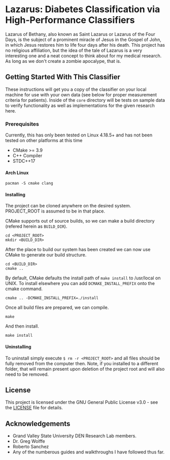 # Lazarus: Diabetes Classification via High-Performance Classifiers
Lazarus of Bethany, also known as Saint Lazarus or Lazarus of the Four Days, is the subject of a prominent miracle of Jesus in the Gospel of John, in which Jesus restores him to life four days after his death. This project has no religious affiliation, but the idea of the tale of Lazarus is a very interesting one and a neat concept to think about for my medical research. As long as we don't create a zombie apocalype, that is.

## Getting Started With This Classifier
These instructions will get you a copy of the classifier on your local machine for use with your own data (see below for proper measurement criteria for patients). Inside of the `core` directory will be tests on sample data to verify functionality as well as implementations for the given research here.

### Prerequisites
Currently, this has only been tested on Linux 4.18.5+ and has not been tested on other platforms at this time
- CMake >= 3.9
- C++ Compiler
- STDC++17

#### Arch Linux
```
pacman -S cmake clang
```

#### Installing
The project can be cloned anywhere on the desired system. PROJECT\_ROOT is assumed to be in that place.

CMake supports out of source builds, so we can make a build directory (refered herein as `BUILD_DIR`).
```
cd <PROJECT_ROOT>
mkdir <BUILD_DIR>
```

After the place to build our system has been created we can now use CMake to generate our build structure.
```
cd <BUILD_DIR>
cmake ..
```

By default, CMake defaults the install path of `make install` to /usr/local on UNIX. To install elsewhere you can add `DCMAKE_INSTALL_PREFIX` onto the cmake command.
```
cmake .. -DCMAKE_INSTALL_PREFIX=./install
```

Once all build files are prepared, we can compile.
```
make
```

And then install.
```
make install
```

#### Uninstalling
To uninstall simply execute `$ rm -r <PROJECT_ROOT>` and all files should be fully removed from the computer then. Note, if you installed to a different folder, that will remain present upon deletion of the project root and will also need to be removed.

## License
This project is licensed under the GNU General Public License v3.0 - see the [LICENSE](https://github.com/jparr721/Lazarus/blob/master/LICENSE) file for details.

## Acknowledgements
- Grand Valley State University DEN Research Lab members.
- Dr. Greg Wolffe
- Roberto Sanchez
- Any of the numberous guides and walkthroughs I have followed thus far.
